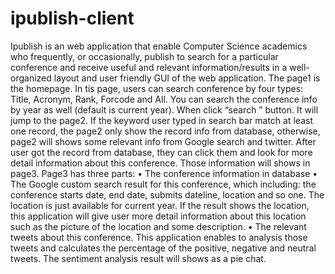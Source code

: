 ipublish-client
===============

Ipublish is an web application that enable Computer Science academics who frequently, or occasionally, publish to search for a particular conference and receive useful and relevant information/results in a well-organized layout and user friendly GUI of the web application. 
The page1 is the homepage. In tis page, users can search conference by four types: Title, Acronym, Rank, Forcode and All. You can search the conference info by year as well (default is current year). When click “search ” button. It will jump to the page2. If the keyword user typed in search bar match at least one record, the page2 only show the record info from database, otherwise, page2 will shows some relevant info from Google search and twitter. After user got the record from database, they can click them and look for more detail information about this conference. Those information will shows in page3.  Page3 has three parts:
•	The conference information in database
•	The Google custom search result for this conference, which including: the conference starts date, end date, submits dateline, location and so one. The location is just available for current year.  If the result shows the location, this application will give user more detail information about this location such as the picture of the location and some description. 
•	The relevant tweets about this conference.  This application enables to analysis those tweets and calculates the percentage of the positive, negative and neutral tweets. The sentiment analysis result will shows as a pie chat. 
